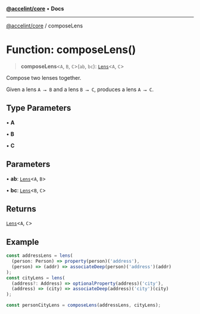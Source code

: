 [**@accelint/core**](../README.md) • **Docs**

***

[@accelint/core](../README.md) / composeLens

# Function: composeLens()

> **composeLens**\<`A`, `B`, `C`\>(`ab`, `bc`): [`Lens`](../type-aliases/Lens.md)\<`A`, `C`\>

Compose two lenses together.

Given a lens `A ⭢ B` and a lens `B ⭢ C`, produces a lens `A ⭢ C`.

## Type Parameters

• **A**

• **B**

• **C**

## Parameters

• **ab**: [`Lens`](../type-aliases/Lens.md)\<`A`, `B`\>

• **bc**: [`Lens`](../type-aliases/Lens.md)\<`B`, `C`\>

## Returns

[`Lens`](../type-aliases/Lens.md)\<`A`, `C`\>

## Example

```ts
const addressLens = lens(
  (person: Person) => property(person)('address'),
  (person) => (addr) => associateDeep(person)('address')(addr)
);
const cityLens = lens(
  (address?: Address) => optionalProperty(address)('city'),
  (address) => (city) => associateDeep(address)('city')(city)
);

const personCityLens = composeLens(addressLens, cityLens);
```
